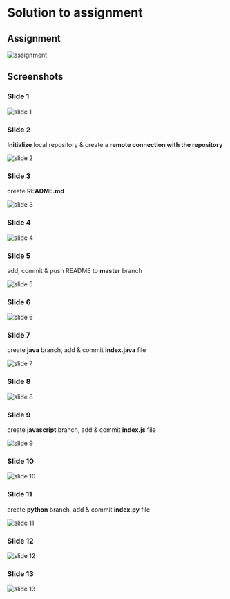 # Solution to assignment

## Assignment
![assignment](https://github.com/projectfinalaudio/solution/blob/master/screenshots/assignment.PNG?raw=true)

## Screenshots

### Slide 1
![slide 1](https://github.com/projectfinalaudio/solution/blob/master/screenshots/slide1.PNG?raw=true)

### Slide 2
**Initialize** local repository & create a **remote connection with the repository**

![slide 2](https://github.com/projectfinalaudio/solution/blob/master/screenshots/slide2.PNG?raw=true)

### Slide 3
create **README.md**

![slide 3](https://github.com/projectfinalaudio/solution/blob/master/screenshots/slide3.PNG?raw=true)

### Slide 4
![slide 4](https://github.com/projectfinalaudio/solution/blob/master/screenshots/slide4.PNG?raw=true)

### Slide 5
add, commit & push README to **master** branch

![slide 5](https://github.com/projectfinalaudio/solution/blob/master/screenshots/slide5.PNG?raw=true)

### Slide 6
![slide 6](https://github.com/projectfinalaudio/solution/blob/master/screenshots/slide6.PNG?raw=true)

### Slide 7
create **java** branch, add & commit **index.java** file

![slide 7](https://github.com/projectfinalaudio/solution/blob/master/screenshots/slide7.PNG?raw=true)

### Slide 8
![slide 8](https://github.com/projectfinalaudio/solution/blob/master/screenshots/slide8.PNG?raw=true)

### Slide 9
create **javascript** branch, add & commit **index.js** file

![slide 9](https://github.com/projectfinalaudio/solution/blob/master/screenshots/slide9.PNG?raw=true)

### Slide 10
![slide 10](https://github.com/projectfinalaudio/solution/blob/master/screenshots/slide10.PNG?raw=true)

### Slide 11

create **python** branch, add & commit **index.py** file

![slide 11](https://github.com/projectfinalaudio/solution/blob/master/screenshots/slide11.PNG?raw=true)

### Slide 12
![slide 12](https://github.com/projectfinalaudio/solution/blob/master/screenshots/slide12.PNG?raw=true)

### Slide 13
![slide 13](https://github.com/projectfinalaudio/solution/blob/master/screenshots/slide13.PNG?raw=true)
